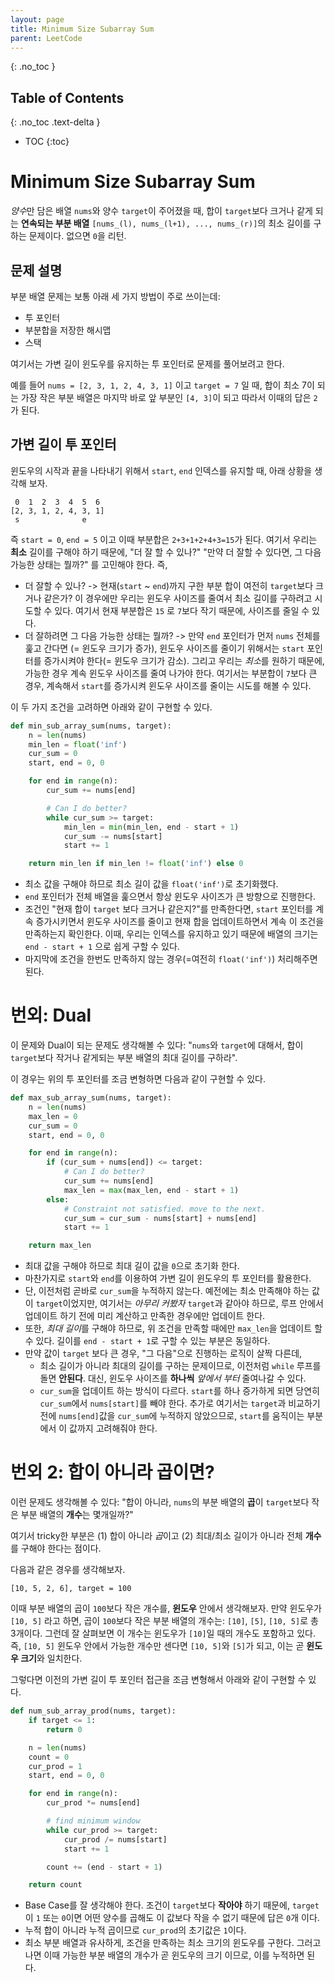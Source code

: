 ```yaml
---
layout: page
title: Minimum Size Subarray Sum
parent: LeetCode
---
```


{: .no_toc }
## Table of Contents
{: .no_toc .text-delta }
- TOC
{:toc}

# Minimum Size Subarray Sum
 *양수*만 담은 배열 `nums`와 양수 `target`이 주어졌을 때, 합이
 `target`보다 크거나 같게 되는 **연속되는 부분 배열** `[nums_(l),
 nums_(l+1), ..., nums_(r)]`의 최소 길이를 구하는 문제이다. 없으면
 `0`을 리턴.

## 문제 설명
 부분 배열 문제는 보통 아래 세 가지 방법이 주로 쓰이는데:
  - 투 포인터
  - 부분합을 저장한 해시맵
  - 스택

 여기서는 가변 길이 윈도우를 유지하는 투 포인터로 문제를 풀어보려고
 한다.

 예를 들어 `nums = [2, 3, 1, 2, 4, 3, 1]` 이고 `target = 7` 일 때,
 합이 최소 7이 되는 가장 작은 부분 배열은 마지막 바로 앞 부분인 `[4,
 3]`이 되고 따라서 이때의 답은 `2`가 된다.

## 가변 길이 투 포인터
 윈도우의 시작과 끝을 나타내기 위해서 `start`, `end` 인덱스를 유지할
 때, 아래 상황을 생각해 보자.

```
 0  1  2  3  4  5  6
[2, 3, 1, 2, 4, 3, 1]
 s              e
```

 즉 `start = 0`, `end = 5` 이고 이때 부분합은 `2+3+1+2+4+3=15`가
 된다. 여기서 우리는 **최소** 길이를 구해야 하기 때문에, "더 잘 할 수
 있나?" "만약 더 잘할 수 있다면, 그 다음 가능한 상태는 뭘까?" 를
 고민해야 한다. 즉,
  - 더 잘할 수 있나? -> 현재(`start` ~ `end`)까지 구한 부분 합이
    여전히 `target`보다 크거나 같은가? 이 경우에만 우리는 윈도우
    사이즈를 줄여서 최소 길이를 구하려고 시도할 수 있다. 여기서 현재
    부분합은 `15` 로 `7`보다 작기 때문에, 사이즈를 줄일 수 있다.
  - 더 잘하려면 그 다음 가능한 상태는 뭘까? -> 만약 `end` 포인터가
    먼저 `nums` 전체를 훑고 간다면 (= 윈도우 크기가 증가), 윈도우
    사이즈를 줄이기 위해서는 `start` 포인터를 증가시켜야 한다(= 윈도우
    크기가 감소). 그리고 우리는 *최소*를 원하기 때문에, 가능한 경우
    계속 윈도우 사이즈를 줄여 나가야 한다. 여기서는 부분합이 `7`보다
    큰 경우, 계속해서 `start`를 증가시켜 윈도우 사이즈를 줄이는 시도를
    해볼 수 있다.

 이 두 가지 조건을 고려하면 아래와 같이 구현할 수 있다.

```python
def min_sub_array_sum(nums, target):
    n = len(nums)
    min_len = float('inf')
    cur_sum = 0
    start, end = 0, 0

    for end in range(n):
        cur_sum += nums[end]

        # Can I do better?
        while cur_sum >= target:
            min_len = min(min_len, end - start + 1)
            cur_sum -= nums[start]
            start += 1

    return min_len if min_len != float('inf') else 0
```

 - 최소 값을 구해야 하므로 최소 길이 값을 `float('inf')`로 초기화했다.
 - `end` 포인터가 전체 배열을 훑으면서 항상 윈도우 사이즈가 큰
   방향으로 진행한다.
 - 조건인 "현재 합이 `target` 보다 크거나 같은지?"를 만족한다면,
   `start` 포인터를 계속 증가시키면서 윈도우 사이즈를 줄이고 현재 합을
   업데이트하면서 계속 이 조건을 만족하는지 확인한다. 이때, 우리는
   인덱스를 유지하고 있기 때문에 배열의 크기는 `end - start + 1` 으로
   쉽게 구할 수 있다.
 - 마지막에 조건을 한번도 만족하지 않는 경우(=여전히 `float('inf')`)
   처리해주면 된다.


# 번외: Dual
 이 문제와 Dual이 되는 문제도 생각해볼 수 있다: "`nums`와 `target`에
 대해서, 합이 `target`보다 작거나 같게되는 부분 배열의 최대 길이를
 구하라".

 이 경우는 위의 투 포인터를 조금 변형하면 다음과 같이 구현할 수 있다.

```python
def max_sub_array_sum(nums, target):
    n = len(nums)
    max_len = 0
    cur_sum = 0
    start, end = 0, 0

    for end in range(n):
        if (cur_sum + nums[end]) <= target:
            # Can I do better?
            cur_sum += nums[end]
            max_len = max(max_len, end - start + 1)
        else:
            # Constraint not satisfied. move to the next.
            cur_sum = cur_sum - nums[start] + nums[end]
            start += 1

    return max_len
```

 - 최대 값을 구해야 하므로 최대 길이 값을 `0`으로 초기화 한다.
 - 마찬가지로 `start`와 `end`를 이용하여 가변 길이 윈도우의 투
   포인터를 활용한다.
 - 단, 이전처럼 곧바로 `cur_sum`을 누적하지 않는다. 예전에는 최소
   만족해야 하는 값이 `target`이었지만, 여기서는 *아무리 커봤자*
   `target`과 같아야 하므로, 루프 안에서 업데이트 하기 전에 미리
   계산하고 만족한 경우에만 업데이트 한다.
 - 또한, *최대 길이*를 구해야 하므로, 위 조건을 만족할 때에만
   `max_len`을 업데이트 할 수 있다. 길이를 `end - start + 1`로 구할 수
   있는 부분은 동일하다.
 - 만약 값이 `target` 보다 큰 경우, "그 다음"으로 진행하는 로직이 살짝
   다른데,
   - 최소 길이가 아니라 최대의 길이를 구하는 문제이므로, 이전처럼
     `while` 루프를 돌면 **안된다**. 대신, 윈도우 사이즈를 **하나씩**
     *앞에서 부터* 줄여나갈 수 있다.
   - `cur_sum`을 업데이트 하는 방식이 다르다. `start`를 하나 증가하게
     되면 당연히 `cur_sum`에서 `nums[start]`를 빼야 한다. 추가로
     여기서는 `target`과 비교하기 전에 `nums[end]`값을 `cur_sum`에
     누적하지 않았으므로, `start`를 움직이는 부분에서 이 값까지
     고려해줘야 한다.

# 번외 2: 합이 아니라 곱이면?
 이런 문제도 생각해볼 수 있다: "합이 아니라, `nums`의 부분 배열의
 **곱**이 `target`보다 작은 부분 배열의 **개수**는 몇개일까?"

 여기서 tricky한 부분은 (1) 합이 아니라 *곱*이고 (2) 최대/최소 길이가
 아니라 전체 **개수**를 구해야 한다는 점이다.

 다음과 같은 경우를 생각해보자.

```
[10, 5, 2, 6], target = 100
```

 이때 부분 배열의 곱이 `100`보다 작은 개수를, **윈도우** 안에서
 생각해보자. 만약 윈도우가 `[10, 5]` 라고 하면, 곱이 `100`보다 작은
 부분 배열의 개수는: `[10]`, `[5]`, `[10, 5]`로 총 3개이다. 그런데 잘
 살펴보면 이 개수는 윈도우가 `[10]`일 때의 개수도 포함하고 있다. 즉,
 `[10, 5]` 윈도우 안에서 가능한 개수만 센다면 `[10, 5]`와 `[5]`가
 되고, 이는 곧 **윈도우 크기**와 일치한다.

 그렇다면 이전의 가변 길이 투 포인터 접근을 조금 변형해서 아래와 같이
 구현할 수 있다.

```python
def num_sub_array_prod(nums, target):
    if target <= 1:
        return 0

    n = len(nums)
    count = 0
    cur_prod = 1
    start, end = 0, 0

    for end in range(n):
        cur_prod *= nums[end]

        # find minimum window
        while cur_prod >= target:
            cur_prod /= nums[start]
            start += 1

        count += (end - start + 1)

    return count
```
 - Base Case를 잘 생각해야 한다. 조건이 `target`보다 **작아야** 하기
   때문에, `target`이 `1` 또는 `0`이면 어떤 양수를 곱해도 이 값보다
   작을 수 없기 때문에 답은 `0`개 이다.
 - 누적 합이 아니라 누적 곱이므로 `cur_prod`의 초기값은 `1`이다.
 - 최소 부분 배열과 유사하게, 조건을 만족하는 최소 크기의 윈도우를
   구한다. 그러고 나면 이때 가능한 부분 배열의 개수가 곧 윈도우의 크기
   이므로, 이를 누적하면 된다.
